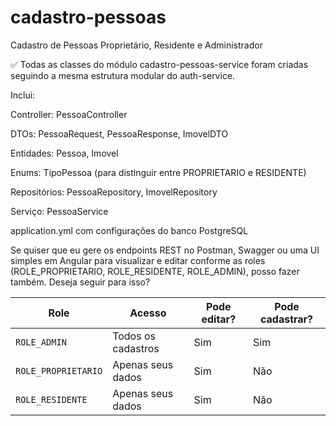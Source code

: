 # cadastro-pessoas
Cadastro de Pessoas Proprietário, Residente e Administrador

✅ Todas as classes do módulo cadastro-pessoas-service foram criadas seguindo a mesma estrutura modular do auth-service.

Inclui:

Controller: PessoaController

DTOs: PessoaRequest, PessoaResponse, ImovelDTO

Entidades: Pessoa, Imovel

Enums: TipoPessoa (para distinguir entre PROPRIETARIO e RESIDENTE)

Repositórios: PessoaRepository, ImovelRepository

Serviço: PessoaService

application.yml com configurações do banco PostgreSQL

Se quiser que eu gere os endpoints REST no Postman, Swagger ou uma UI simples em Angular para visualizar e editar conforme as roles (ROLE_PROPRIETARIO, ROLE_RESIDENTE, ROLE_ADMIN), posso fazer também. Deseja seguir para isso?

| Role                | Acesso             | Pode editar? | Pode cadastrar? |
| ------------------- | ------------------ | ------------ | --------------- |
| `ROLE_ADMIN`        | Todos os cadastros | Sim          | Sim             |
| `ROLE_PROPRIETARIO` | Apenas seus dados  | Sim          | Não             |
| `ROLE_RESIDENTE`    | Apenas seus dados  | Sim          | Não             |
